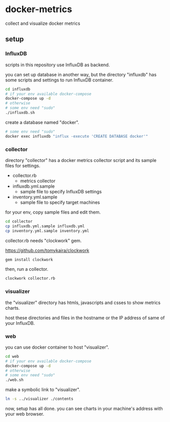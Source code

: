 docker-metrics
==============

collect and visualize docker metrics

setup
-----

### InfluxDB

scripts in this repository use InfluxDB as backend.

you can set up database in another way, but the directory "influxdb" has some scripts and settings to run InfluxDB container.

```sh
cd influxdb
# if your env available docker-compose
docker-compose up -d
# otherwise
# some env need "sudo"
./influxdb.sh
```

create a database named "docker".

```sh
# some env need "sudo"
docker exec influxdb "influx -execute 'CREATE DATABASE docker'"
```

### collector

directory "collector" has a docker metrics collector script and its sample files for settings.

- collector.rb
    - metrics collector
- influxdb.yml.sample
    - sample file to specify InfluxDB settings
- inventory.yml.sample
    - sample file to specify target machines

for your env, copy sample files and edit them.

```sh
cd collector
cp influxdb.yml.sample influxdb.yml
cp inventory.yml.sample inventory.yml
```

collector.rb needs "clockwork" gem.

https://github.com/tomykaira/clockwork

```sh
gem install clockwork
```

then, run a collector.

```sh
clockwork collector.rb
```

### visualizer

the "visualizer" directory has htmls, javascripts and csses to show metrics charts.

host these directories and files in the hostname or the IP address of same of your InfluxDB.

### web

you can use docker container to host "visualizer".

```sh
cd web
# if your env available docker-compose
docker-compose up -d
# otherwise
# some env need "sudo"
./web.sh
```

make a symbolic link to "visualizer".

```sh
ln -s ../visualizer ./contents
```

now, setup has all done.
you can see charts in your machine's address with your web browser.
